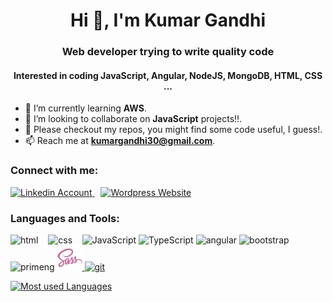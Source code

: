 <h1 align="center">Hi 👋, I'm Kumar Gandhi</h1>
<h3 align="center">Web developer trying to write quality code</h3>
<h4 align="center">Interested in coding JavaScript, Angular, NodeJS, MongoDB, HTML, CSS ... </h3>

<!-- <p align="left"> <img src="https://komarev.com/ghpvc/?username=dhanushnehru&label=Profile%20views&color=0e75b6&style=flat" alt="kumargandhi" /> </p> -->

- 🌱 I’m currently learning **AWS**.
- 💞️ I’m looking to collaborate on **JavaScript** projects!!.
- 👀 Please checkout my repos, you might find some code useful, I guess!.
- 📫 Reach me at **kumargandhi30@gmail.com**.

<h3 align="left">Connect with me:</h3>
<p align="left">
   <a href="https://www.linkedin.com/in/kumargandhi/" target="_blank">
   <img src="https://cdn.worldvectorlogo.com/logos/linkedin-icon-2.svg" title="Linkedin" alt="Linkedin Account" width="25"/>
   </a>
   <a href="https://kumargandhi.in/" target="_blank" style="padding-left: 10px;">
   <img src="https://cdn.worldvectorlogo.com/logos/wordpress-blue.svg" title="Website" alt="Wordpress Website" width="30"/>
   </a>
</p>
<h3 align="left">Languages and Tools:</h3>
<p align="left">
   <img src="https://upload.wikimedia.org/wikipedia/commons/thumb/6/61/HTML5_logo_and_wordmark.svg/2048px-HTML5_logo_and_wordmark.svg.png" alt="html" width="auto" height="40">&nbsp;&nbsp;&nbsp;
   <img src='https://upload.wikimedia.org/wikipedia/commons/thumb/d/d5/CSS3_logo_and_wordmark.svg/1200px-CSS3_logo_and_wordmark.svg.png' alt="css" width="auto" height="40">&nbsp;&nbsp;&nbsp;
   <img src='https://upload.wikimedia.org/wikipedia/commons/6/6a/JavaScript-logo.png' height='40' width='auto' alt="JavaScript">
   <img src='https://upload.wikimedia.org/wikipedia/commons/thumb/4/4c/Typescript_logo_2020.svg/128px-Typescript_logo_2020.svg.png' height='40' width='auto' alt="TypeScript">
   <img src="https://angular.io/assets/images/logos/angular/angular.svg" alt="angular" width="40" height="40"/>
   <img src="https://upload.wikimedia.org/wikipedia/commons/b/b2/Bootstrap_logo.svg" alt="bootstrap" width="auto" height="40"/>
   <img src="https://i0.wp.com/www.primefaces.org/wp-content/uploads/2016/10/primeng.png?w=70&ssl=1" alt="primeng" width="auto" height="40"/>
   <a href="https://sass-lang.com" target="_blank" rel="noreferrer"> 
   <img src="https://raw.githubusercontent.com/devicons/devicon/master/icons/sass/sass-original.svg" alt="sass" width="40" height="40"/> 
   </a> 
   <a href="https://git-scm.com/" target="_blank" rel="noreferrer"> 
   <img src="https://www.vectorlogo.zone/logos/git-scm/git-scm-icon.svg" alt="git" width="40" height="40"/> 
   </a> 
</p>

[![Most used Languages](https://github-readme-stats.vercel.app/api/top-langs/?username=kumargandhi&layout=compact&show_icons=true&theme=radical)](https://github.com/anuraghazra/github-readme-stats)
